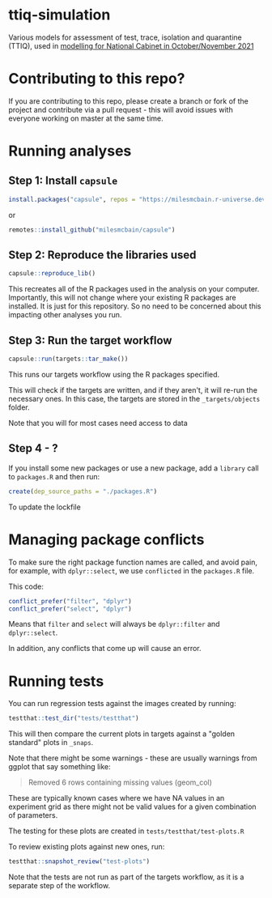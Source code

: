 # ttiq-simulation

Various models for assessment of test, trace, isolation and quarantine (TTIQ), used in [modelling for National Cabinet in October/November 2021](https://www.doherty.edu.au/our-work/institute-themes/viral-infectious-diseases/covid-19/covid-19-modelling/modelling)

# Contributing to this repo?

If you are contributing to this repo, please create a branch or fork of the project
and contribute via a pull request - this will avoid issues with everyone working on master at the same time.

# Running analyses

## Step 1: Install `capsule`

```r
install.packages("capsule", repos = "https://milesmcbain.r-universe.dev")
```

or

```r
remotes::install_github("milesmcbain/capsule")
```

## Step 2: Reproduce the libraries used 

```r
capsule::reproduce_lib()
```

This recreates all of the R packages used in the analysis on your computer. Importantly, this will not change where your existing R packages are installed. It is just for this repository. So no need to be concerned about this impacting other analyses you run.

## Step 3: Run the target workflow

```r
capsule::run(targets::tar_make())
```

This runs our targets workflow using the R packages specified.

This will check if the targets are written, and if they aren't, it will re-run the necessary ones. In this case, the targets are stored in the `_targets/objects` folder.

Note that you will for most cases need access to data

## Step 4 - ?

If you install some new packages or use a new package, add a `library` call to `packages.R` and then run:

```r
create(dep_source_paths = "./packages.R")
```

To update the lockfile

# Managing package conflicts

To make sure the right package function names are called, and avoid pain, for example, with `dplyr::select`, we use `conflicted` in the `packages.R` file.

This code:

```r
conflict_prefer("filter", "dplyr")
conflict_prefer("select", "dplyr")
```

Means that `filter` and `select` will always be `dplyr::filter` and `dplyr::select`.

In addition, any conflicts that come up will cause an error.

# Running tests

You can run regression tests against the images created by running:

```r
testthat::test_dir("tests/testthat")
```

This will then compare the current plots in targets against a "golden standard"
plots in `_snaps`.

Note that there might be some warnings - these are usually warnings from ggplot
that say something like:

> Removed 6 rows containing missing values (geom_col)

These are typically known cases where we have NA values in an experiment grid
as there might not be valid values for a given combination of parameters.

The testing for these plots are created in `tests/testthat/test-plots.R`

To review existing plots against new ones, run:

```r
testthat::snapshot_review("test-plots")
```

Note that the tests are not run as part of the targets workflow, as it is a
separate step of the workflow.